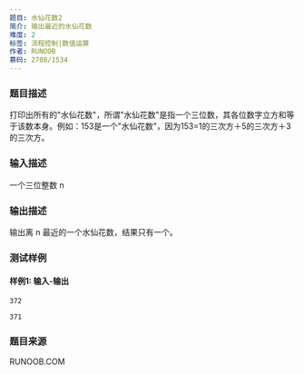 ```yaml
---
题目: 水仙花数2
简介: 输出最近的水仙花数
难度: 2
标签: 流程控制|数值运算
作者: RUNOOB
慕码: 2788/1534
---
```


### 题目描述

打印出所有的"水仙花数"，所谓"水仙花数"是指一个三位数，其各位数字立方和等于该数本身。例如：153是一个"水仙花数"，因为153=1的三次方＋5的三次方＋3的三次方。

### 输入描述

一个三位整数 n

### 输出描述

输出离 n 最近的一个水仙花数，结果只有一个。

### 测试样例

#### 样例1: 输入-输出

```
372
```

```
371
```

### 题目来源

RUNOOB.COM